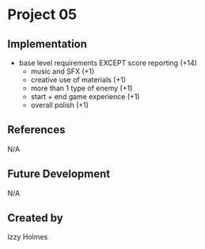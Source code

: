 # Project 05


## Implementation
- base level requirements EXCEPT score reporting (+14)
  - music and SFX (+1)
  - creative use of materials (+1)
  - more than 1 type of enemy (+1)
  - start + end game experience (+1)
  - overall polish (+1)

## References
N/A

## Future Development
N/A

## Created by
Izzy Holmes
